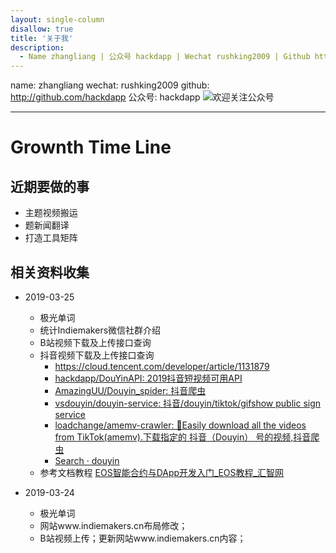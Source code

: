 ```yaml
---
layout: single-column
disallow: true
title: '关于我'
description:
  - Name zhangliang | 公众号 hackdapp | Wechat rushking2009 | Github http://github.com/hackdapp | HackDApp愿与你分享！
---
```


name:      zhangliang
wechat:    rushking2009
github:    http://github.com/hackdapp
公众号:     hackdapp
![欢迎关注公众号](http://cdn.hackdapp.com/2019-04-03-qrcode_for_gh_16affcd16f4a_258.jpg)

---
# Grownth Time Line

## 近期要做的事
- 主题视频搬运
- 题新闻翻译
- 打造工具矩阵


## 相关资料收集

- 2019-03-25
  - 极光单词
  - 统计Indiemakers微信社群介绍
  - B站视频下载及上传接口查询
  - 抖音视频下载及上传接口查询
    - https://cloud.tencent.com/developer/article/1131879
    - [hackdapp/DouYinAPI: 2019抖音短视频可用API](https://github.com/hackdapp/DouYinAPI)
    - [AmazingUU/Douyin_spider: 抖音爬虫](https://github.com/AmazingUU/Douyin_spider)
    - [vsdouyin/douyin-service: 抖音/douyin/tiktok/gifshow public sign service](https://github.com/vsdouyin/douyin-service)
    - [loadchange/amemv-crawler: 🙌Easily download all the videos from TikTok(amemv).下载指定的 抖音（Douyin） 号的视频,抖音爬虫](https://github.com/loadchange/amemv-crawler/tree/8a55416e98a35ef246ef94ec9eb671b8e503d577)
    - [Search · douyin](https://github.com/search?o=desc&p=2&q=douyin&s=updated&type=Repositories)
  - 参考文档教程
    [EOS智能合约与DApp开发入门_EOS教程_汇智网](http://xc.hubwiz.com/course/5b52c0a2c02e6b6a59171ded?affid=1123jianshu)

- 2019-03-24
  - 极光单词
  - 网站www.indiemakers.cn布局修改；
  - B站视频上传；更新网站www.indiemakers.cn内容；
